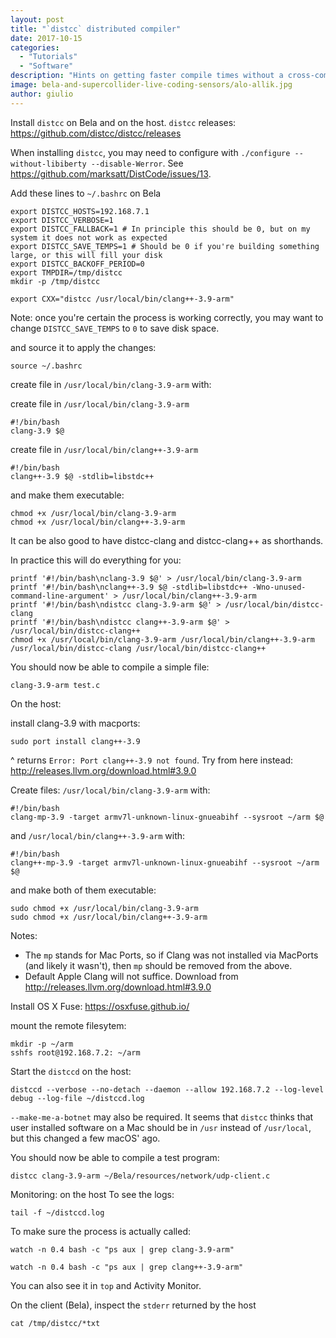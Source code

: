 ```yaml
---
layout: post
title: "`distcc` distributed compiler"
date: 2017-10-15
categories:
  - "Tutorials"
  - "Software"
description: "Hints on getting faster compile times without a cross-compiler"
image: bela-and-supercollider-live-coding-sensors/alo-allik.jpg
author: giulio
---
```


Install `distcc` on Bela and on the host. `distcc` releases: https://github.com/distcc/distcc/releases

When installing `distcc`, you may need to configure with `./configure --without-libiberty --disable-Werror`. See https://github.com/marksatt/DistCode/issues/13.

Add these lines to `~/.bashrc` on Bela
```
export DISTCC_HOSTS=192.168.7.1
export DISTCC_VERBOSE=1
export DISTCC_FALLBACK=1 # In principle this should be 0, but on my system it does not work as expected
export DISTCC_SAVE_TEMPS=1 # Should be 0 if you're building something large, or this will fill your disk
export DISTCC_BACKOFF_PERIOD=0
export TMPDIR=/tmp/distcc
mkdir -p /tmp/distcc

export CXX="distcc /usr/local/bin/clang++-3.9-arm"
```
Note: once you're certain the process is working correctly, you may want to change `DISTCC_SAVE_TEMPS` to `0` to save disk space.

and source it to apply the changes:
```
source ~/.bashrc
```
create file in `/usr/local/bin/clang-3.9-arm`
with:

create file in `/usr/local/bin/clang-3.9-arm`
```
#!/bin/bash
clang-3.9 $@
```
create file in `/usr/local/bin/clang++-3.9-arm`
```
#!/bin/bash
clang++-3.9 $@ -stdlib=libstdc++
```
and make them executable:
```
chmod +x /usr/local/bin/clang-3.9-arm
chmod +x /usr/local/bin/clang++-3.9-arm
```

It can be also good to have distcc-clang and distcc-clang++ as shorthands.

In practice this will do everything for you:
```
printf '#!/bin/bash\nclang-3.9 $@' > /usr/local/bin/clang-3.9-arm
printf '#!/bin/bash\nclang++-3.9 $@ -stdlib=libstdc++ -Wno-unused-command-line-argument' > /usr/local/bin/clang++-3.9-arm
printf '#!/bin/bash\ndistcc clang-3.9-arm $@' > /usr/local/bin/distcc-clang
printf '#!/bin/bash\ndistcc clang++-3.9-arm $@' > /usr/local/bin/distcc-clang++
chmod +x /usr/local/bin/clang-3.9-arm /usr/local/bin/clang++-3.9-arm /usr/local/bin/distcc-clang /usr/local/bin/distcc-clang++
```

You should now be able to compile a simple file:
```
clang-3.9-arm test.c
```

On the host: 

install clang-3.9 with macports:
```
sudo port install clang++-3.9
```
^ returns `Error: Port clang++-3.9 not found`. Try from here instead: http://releases.llvm.org/download.html#3.9.0

Create files: `/usr/local/bin/clang-3.9-arm`
with:
```
#!/bin/bash
clang-mp-3.9 -target armv7l-unknown-linux-gnueabihf --sysroot ~/arm $@
```
and `/usr/local/bin/clang++-3.9-arm`
with:
```
#!/bin/bash
clang++-mp-3.9 -target armv7l-unknown-linux-gnueabihf --sysroot ~/arm $@
```
and make both of them executable:
```
sudo chmod +x /usr/local/bin/clang-3.9-arm
sudo chmod +x /usr/local/bin/clang++-3.9-arm
```

Notes: 
- The `mp` stands for Mac Ports, so if Clang was not installed via MacPorts (and likely it wasn't), then `mp` should be removed from the above.
- Default Apple Clang will not suffice. Download from http://releases.llvm.org/download.html#3.9.0

Install OS X Fuse: https://osxfuse.github.io/

mount the remote filesytem:
```
mkdir -p ~/arm
sshfs root@192.168.7.2: ~/arm
```

Start the `distccd` on the host:
```
distccd --verbose --no-detach --daemon --allow 192.168.7.2 --log-level debug --log-file ~/distccd.log
```

`--make-me-a-botnet` may also be required. It seems that `distcc` thinks that user installed software on a Mac should be in `/usr` instead of `/usr/local`, but this changed a few macOS' ago.

You should now be able to compile a test program:

```
distcc clang-3.9-arm ~/Bela/resources/network/udp-client.c
```

Monitoring:
on the host
To see the logs:
```
tail -f ~/distccd.log
```
To make sure the process is actually called:
```
watch -n 0.4 bash -c "ps aux | grep clang-3.9-arm"
```
```
watch -n 0.4 bash -c "ps aux | grep clang++-3.9-arm"
```
You can also see it in `top` and Activity Monitor.

On the client (Bela), inspect the `stderr` returned by the host
```
cat /tmp/distcc/*txt
```

